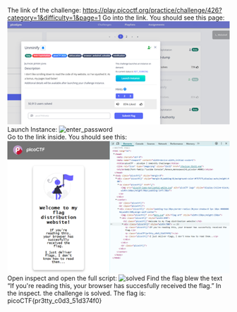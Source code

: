 The link of the challenge: https://play.picoctf.org/practice/challenge/426?category=1&difficulty=1&page=1
Go into the link.
You should see this page:
 ![challenge](./img/challenge.png) 
Launch Instance:
 ![enter_password](./img/enter_password.png)  
Go to the link inside.
You should see this:
 ![inspect](./img/inspect.png)  
Open inspect and open the full script:
 ![solved](./img/solved.png)
Find the flag blew the text “If you're reading this, your browser has succesfully received the flag.” In the inspect.
the challenge is solved.
The flag is: picoCTF{pr3tty_c0d3_51d374f0}

